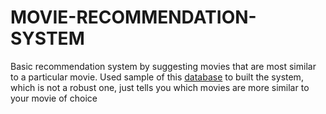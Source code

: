# MOVIE-RECOMMENDATION-SYSTEM

Basic recommendation system by suggesting movies that are most similar to a particular movie.
Used sample of this [database](https://grouplens.org/datasets/movielens/) to built the system, which is not a robust one, just tells you which movies are more similar to your movie of choice
